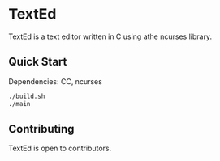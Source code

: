 # TextEd
TextEd is a text editor written in C using athe ncurses library.

## Quick Start
Dependencies: CC, ncurses 
```sh
./build.sh
./main
```
## Contributing
TextEd is open to contributors.
